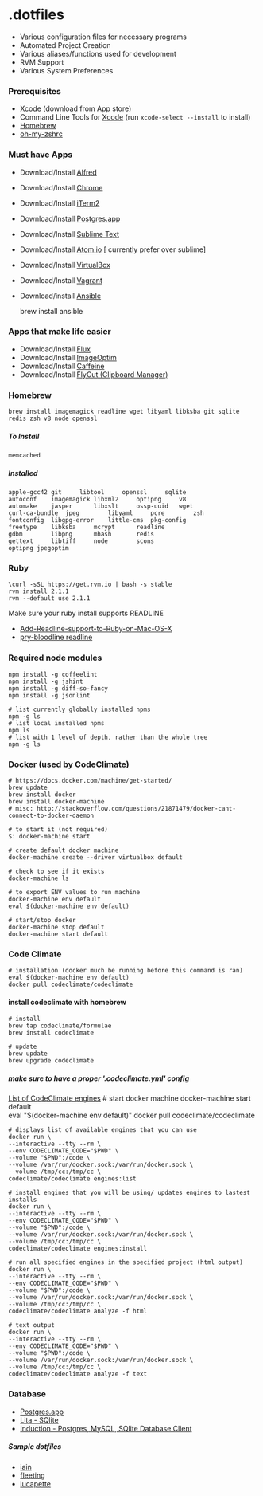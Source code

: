# .dotfiles

* Various configuration files for necessary programs
* Automated Project Creation
* Various aliases/functions used for development
* RVM Support
* Various System Preferences


### Prerequisites

* [Xcode](https://developer.apple.com/xcode/) (download from App store)
* Command Line Tools for [Xcode](https://developer.apple.com/xcode/downloads/) (run `xcode-select --install` to install)
* [Homebrew](http://mxcl.github.io/homebrew/)
* [oh-my-zshrc](https://github.com/robbyrussell/oh-my-zsh)


### Must have Apps
* Download/Install [Alfred](http://www.alfredapp.com/)
* Download/Install [Chrome](https://www.google.com/chrome)
* Download/Install [iTerm2](http://www.iterm2.com/)
* Download/Install [Postgres.app](http://postgresapp.com/)
* Download/Install [Sublime Text](http://www.sublimetext.com/)
* Download/Install [Atom.io](https://atom.io/) [ currently prefer over sublime]

* Download/Install [VirtualBox](https://www.virtualbox.org/wiki/Downloads)
* Download/Install [Vagrant](http://www.vagrantup.com/downloads.html)
* Download/install [Ansible](http://docs.ansible.com/intro_installation.html#latest-releases-via-homebrew-mac-osx)

    brew install ansible

### Apps that make life easier
* Download/Install [Flux](https://justgetflux.com/)
* Download/Install [ImageOptim](https://imageoptim.com/)
* Download/Install [Caffeine](https://itunes.apple.com/us/app/caffeine/id411246225?mt=12)
* Download/Install [FlyCut (Clipboard Manager)](https://itunes.apple.com/us/app/flycut-clipboard-manager/id442160987?mt=12)

### Homebrew

    brew install imagemagick readline wget libyaml libksba git sqlite redis zsh v8 node openssl

##### To Install
    memcached

##### Installed
    apple-gcc42	git		libtool		openssl		sqlite
    autoconf	imagemagick	libxml2		optipng		v8
    automake	jasper		libxslt		ossp-uuid	wget
    curl-ca-bundle	jpeg		libyaml		pcre		zsh
    fontconfig	libgpg-error	little-cms	pkg-config
    freetype	libksba		mcrypt		readline
    gdbm		libpng		mhash		redis
    gettext		libtiff		node		scons
    optipng jpegoptim

### Ruby
    \curl -sSL https://get.rvm.io | bash -s stable
    rvm install 2.1.1
    rvm --default use 2.1.1
    
Make sure your ruby install supports READLINE
* [Add-Readline-support-to-Ruby-on-Mac-OS-X](https://github.com/guard/guard/wiki/Add-Readline-support-to-Ruby-on-Mac-OS-X)
* [pry-bloodline readline](https://github.com/Arkham/pry-bloodline)


### Required node modules
    npm install -g coffeelint
    npm install -g jshint
    npm install -g diff-so-fancy
    npm install -g jsonlint
    
    # list currently globally installed npms
    npm -g ls
    # list local installed npms
    npm ls
    # list with 1 level of depth, rather than the whole tree
    npm -g ls

### Docker (used by CodeClimate)
    # https://docs.docker.com/machine/get-started/
    brew update
    brew install docker
    brew install docker-machine
    # misc: http://stackoverflow.com/questions/21871479/docker-cant-connect-to-docker-daemon
    
    # to start it (not required)
    $: docker-machine start
    
    # create default docker machine
    docker-machine create --driver virtualbox default
    
    # check to see if it exists
    docker-machine ls
    
    # to export ENV values to run machine
    docker-machine env default
    eval $(docker-machine env default)
    
    # start/stop docker
    docker-machine stop default
    docker-machine start default
    
### Code Climate
    # installation (docker much be running before this command is ran)
    eval $(docker-machine env default)
    docker pull codeclimate/codeclimate
  
#### install codeclimate with homebrew  
    # install
    brew tap codeclimate/formulae
    brew install codeclimate
    
    # update
    brew update
    brew upgrade codeclimate
    
##### make sure to have a proper '.codeclimate.yml' config
[List of CodeClimate engines](https://docs.codeclimate.com/docs/list-of-engines)
    # start docker machine
    docker-machine start default    
    eval "$(docker-machine env default)"
    docker pull codeclimate/codeclimate
    
    # displays list of available engines that you can use
    docker run \
    --interactive --tty --rm \
    --env CODECLIMATE_CODE="$PWD" \
    --volume "$PWD":/code \
    --volume /var/run/docker.sock:/var/run/docker.sock \
    --volume /tmp/cc:/tmp/cc \
    codeclimate/codeclimate engines:list
    
    # install engines that you will be using/ updates engines to lastest installs
    docker run \
    --interactive --tty --rm \
    --env CODECLIMATE_CODE="$PWD" \
    --volume "$PWD":/code \
    --volume /var/run/docker.sock:/var/run/docker.sock \
    --volume /tmp/cc:/tmp/cc \
    codeclimate/codeclimate engines:install
    
    # run all specified engines in the specified project (html output)
    docker run \
    --interactive --tty --rm \
    --env CODECLIMATE_CODE="$PWD" \
    --volume "$PWD":/code \
    --volume /var/run/docker.sock:/var/run/docker.sock \
    --volume /tmp/cc:/tmp/cc \
    codeclimate/codeclimate analyze -f html
    
    # text output
    docker run \
    --interactive --tty --rm \
    --env CODECLIMATE_CODE="$PWD" \
    --volume "$PWD":/code \
    --volume /var/run/docker.sock:/var/run/docker.sock \
    --volume /tmp/cc:/tmp/cc \
    codeclimate/codeclimate analyze -f text




### Database
* [Postgres.app](http://postgresapp.com/)
* [Lita - SQlite](http://www.dehats.com/drupal/?q=node/58)
* [Induction - Postgres, MySQL, SQlite Database Client](http://inductionapp.com/)

##### Sample dotfiles
* [iain](https://github.com/iain/dotfiles)
* [fleeting](https://github.com/fleeting/dotfiles)
* [lucapette](https://github.com/lucapette/dotfiles)
